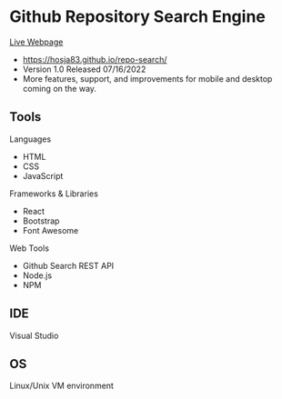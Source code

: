 # Github Repository Search Engine
<a rel="noreferrer noopener nofollow" href="https://hosja83.github.io/repo-search/">Live Webpage</a>
- https://hosja83.github.io/repo-search/
- Version 1.0 Released 07/16/2022
- More features, support, and improvements for mobile and desktop coming on the way.

## Tools
Languages
- HTML
- CSS
- JavaScript

Frameworks & Libraries
- React
- Bootstrap
- Font Awesome

Web Tools
- Github Search REST API
- Node.js
- NPM

## IDE
Visual Studio

## OS
Linux/Unix VM environment